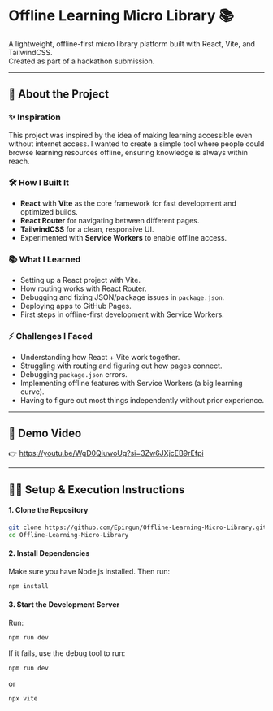 # Offline Learning Micro Library 📚

A lightweight, offline-first micro library platform built with React, Vite, and TailwindCSS.  
Created as part of a hackathon submission.

---

## 🚀 About the Project

### ✨ Inspiration
This project was inspired by the idea of making learning accessible even without internet access. I wanted to create a simple tool where people could browse learning resources offline, ensuring knowledge is always within reach.

### 🛠️ How I Built It
- **React** with **Vite** as the core framework for fast development and optimized builds.  
- **React Router** for navigating between different pages.  
- **TailwindCSS** for a clean, responsive UI.  
- Experimented with **Service Workers** to enable offline access.  

### 📚 What I Learned
- Setting up a React project with Vite.  
- How routing works with React Router.  
- Debugging and fixing JSON/package issues in `package.json`.  
- Deploying apps to GitHub Pages.  
- First steps in offline-first development with Service Workers.  

### ⚡ Challenges I Faced
- Understanding how React + Vite work together.  
- Struggling with routing and figuring out how pages connect.  
- Debugging `package.json` errors.  
- Implementing offline features with Service Workers (a big learning curve).  
- Having to figure out most things independently without prior experience.  

---

## 🎥 Demo Video
👉 https://youtu.be/WgD0QiuwoUg?si=3Zw6JXjcEB9rEfpi

---

## 🧑‍💻 Setup & Execution Instructions

#### 1. Clone the Repository
```bash
git clone https://github.com/Epirgun/Offline-Learning-Micro-Library.git
cd Offline-Learning-Micro-Library
```

#### 2. Install Dependencies

Make sure you have Node.js installed.
Then run:
```bash
npm install
```
#### 3. Start the Development Server

Run:
```bash
npm run dev
```

If it fails, use the debug tool to run:
```bash
npm run dev
```
or
```bash
npx vite
```
